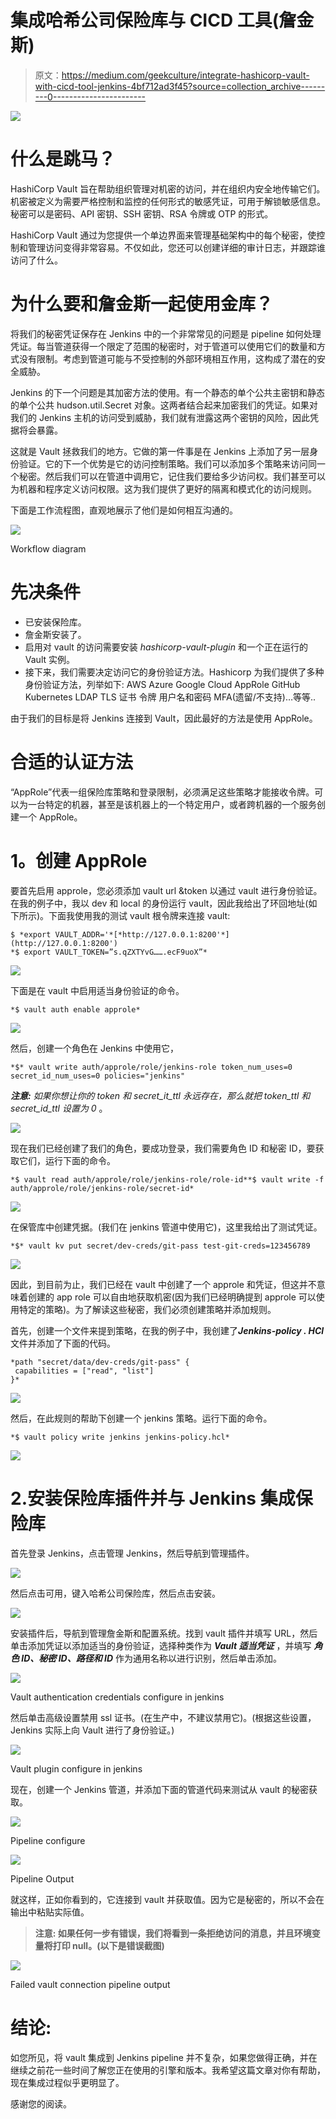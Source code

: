 # 集成哈希公司保险库与 CICD 工具(詹金斯)

> 原文：<https://medium.com/geekculture/integrate-hashicorp-vault-with-cicd-tool-jenkins-4bf712ad3f45?source=collection_archive---------0----------------------->

![](img/b0a793e20666cdbf705b30491fd8fb68.png)

# **什么是跳马？**

HashiCorp Vault 旨在帮助组织管理对机密的访问，并在组织内安全地传输它们。机密被定义为需要严格控制和监控的任何形式的敏感凭证，可用于解锁敏感信息。秘密可以是密码、API 密钥、SSH 密钥、RSA 令牌或 OTP 的形式。

HashiCorp Vault 通过为您提供一个单边界面来管理基础架构中的每个秘密，使控制和管理访问变得非常容易。不仅如此，您还可以创建详细的审计日志，并跟踪谁访问了什么。

# **为什么要和詹金斯一起使用金库？**

将我们的秘密凭证保存在 Jenkins 中的一个非常常见的问题是 pipeline 如何处理凭证。每当管道获得一个限定了范围的秘密时，对于管道可以使用它们的数量和方式没有限制。考虑到管道可能与不受控制的外部环境相互作用，这构成了潜在的安全威胁。

Jenkins 的下一个问题是其加密方法的使用。有一个静态的单个公共主密钥和静态的单个公共 hudson.util.Secret 对象。这两者结合起来加密我们的凭证。如果对我们的 Jenkins 主机的访问受到威胁，我们就有泄露这两个密钥的风险，因此凭据将会暴露。

这就是 Vault 拯救我们的地方。它做的第一件事是在 Jenkins 上添加了另一层身份验证。它的下一个优势是它的访问控制策略。我们可以添加多个策略来访问同一个秘密。然后我们可以在管道中调用它，记住我们要给多少访问权。我们甚至可以为机器和程序定义访问权限。这为我们提供了更好的隔离和模式化的访问规则。

下面是工作流程图，直观地展示了他们是如何相互沟通的。

![](img/f16db916d9be8891cd8f491834d96b57.png)

Workflow diagram

# **先决条件**

*   已安装保险库。
*   詹金斯安装了。
*   启用对 vault 的访问需要安装 *hashicorp-vault-plugin* 和一个正在运行的 Vault 实例。
*   接下来，我们需要决定访问它的身份验证方法。Hashicorp 为我们提供了多种身份验证方法，列举如下:
    AWS
    Azure
    Google Cloud
    AppRole
    GitHub
    Kubernetes
    LDAP
    TLS 证书
    令牌
    用户名和密码
    MFA(遗留/不支持)…等等..

由于我们的目标是将 Jenkins 连接到 Vault，因此最好的方法是使用 AppRole。

# 合适的认证方法

“AppRole”代表一组保险库策略和登录限制，必须满足这些策略才能接收令牌。可以为一台特定的机器，甚至是该机器上的一个特定用户，或者跨机器的一个服务创建一个 AppRole。

# **1。创建 AppRole**

要首先启用 approle，您必须添加 vault url &token 以通过 vault 进行身份验证。在我的例子中，我以 dev 和 local 的身份运行 vault，因此我给出了环回地址(如下所示)。下面我使用我的测试 vault 根令牌来连接 vault:

```
$ *export VAULT_ADDR='*[*http://127.0.0.1:8200'*](http://127.0.0.1:8200')
*$ export VAULT_TOKEN=”s.qZXTYvG…….ecF9uoX”*
```

![](img/96ea0e89f0974da7c3d47ec9e3cc41e0.png)

下面是在 vault 中启用适当身份验证的命令。

```
*$ vault auth enable approle*
```

![](img/b25f2379a2484420e35e498bde0f869a.png)

然后，创建一个角色在 Jenkins 中使用它，

```
*$* vault write auth/approle/role/jenkins-role token_num_uses=0 secret_id_num_uses=0 policies="jenkins"
```

***注意:*** *如果你想让你的 token 和 secret_it_ttl 永远存在，那么就把 token_ttl 和 secret_id_ttl 设置为 0* 。

![](img/ca947a7d9fa37f929d98cab95fea243d.png)

现在我们已经创建了我们的角色，要成功登录，我们需要角色 ID 和秘密 ID，要获取它们，运行下面的命令。

```
*$ vault read auth/approle/role/jenkins-role/role-id**$ vault write -f auth/approle/role/jenkins-role/secret-id*
```

![](img/7057972763d8720606d05e5b9e142f3b.png)

在保管库中创建凭据。(我们在 jenkins 管道中使用它)，这里我给出了测试凭证。

```
*$* vault kv put secret/dev-creds/git-pass test-git-creds=123456789
```

![](img/d7bf8c047d85b1e736de8acf60a1df50.png)

因此，到目前为止，我们已经在 vault 中创建了一个 approle 和凭证，但这并不意味着创建的 app role 可以自由地获取机密(因为我们已经明确提到 approle 可以使用特定的策略)。为了解读这些秘密，我们必须创建策略并添加规则。

首先，创建一个文件来提到策略，在我的例子中，我创建了***Jenkins-policy . HCl***文件并添加了下面的代码。

```
*path "secret/data/dev-creds/git-pass" {
 capabilities = ["read", "list"]
}*
```

![](img/fe8a5884252d8b5b00174ab4111cdc84.png)

然后，在此规则的帮助下创建一个 jenkins 策略。运行下面的命令。

```
*$ vault policy write jenkins jenkins-policy.hcl*
```

![](img/41958a8cd20020dff79524b69712a985.png)

# 2.安装保险库插件并与 Jenkins 集成保险库

首先登录 Jenkins，点击管理 Jenkins，然后导航到管理插件。

![](img/256338a778b5e506c3fe97a9dcda9867.png)

然后点击可用，键入哈希公司保险库，然后点击安装。

![](img/4cea4a045bce29e24c169396e53d281f.png)

安装插件后，导航到管理詹金斯和配置系统。找到 vault 插件并填写 URL，然后单击添加凭证以添加适当的身份验证，选择种类作为 ***Vault 适当凭证*** ，并填写 ***角色 ID、秘密 ID、路径和 ID*** 作为通用名称以进行识别，然后单击添加。

![](img/d9e659ded350f174636c03120480789c.png)

Vault authentication credentials configure in jenkins

然后单击高级设置禁用 ssl 证书。(在生产中，不建议禁用它)。(根据这些设置，Jenkins 实际上向 Vault 进行了身份验证。)

![](img/a51540f81bfac031f28c34229e79016b.png)

Vault plugin configure in jenkins

现在，创建一个 Jenkins 管道，并添加下面的管道代码来测试从 vault 的秘密获取。

![](img/2cd9c1b94b9911663b71a6c625c90189.png)

Pipeline configure

![](img/b9fc2befc0319754e1d1a4b7c06a9b7f.png)

Pipeline Output

就这样，正如你看到的，它连接到 vault 并获取值。因为它是秘密的，所以不会在输出中粘贴实际值。

> **注意:
> 如果任何一步有错误，我们将看到一条拒绝访问的消息，并且环境变量将打印 null。(以下是错误截图)**

![](img/369629a17ebeb22264c2110a33424328.png)

Failed vault connection pipeline output

# **结论:**

如您所见，将 vault 集成到 Jenkins pipeline 并不复杂，如果您做得正确，并在继续之前花一些时间了解您正在使用的引擎和版本。我希望这篇文章对你有帮助，现在集成过程似乎更明显了。

感谢您的阅读。